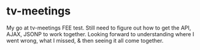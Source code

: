 # tv-meetings
My go at tv-meetings FEE test. Still need to figure out how to get the API, AJAX, JSONP to work together. Looking forward to understanding where I went wrong, what I missed, & then seeing it all come together.
